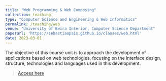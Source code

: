 ```yaml
---
title: "Web Programming & Web Composing"
collection: teaching
type: "Computer Science and Engineering & Web Informatics"
permalink: /teaching/web
venue: "University of Beira Interior, Computer Science Department"
paperurl: 'https://sebastiaopais.github.io/classes/web.html'
date: 2023-03-01
---
```


The objective of this course unit is to approach the development of applications based on web technologies, focusing on the interface design, structure, technologies and languages used in this development.

> [Access here](https://sebastiaopais.github.io/classes/web.html)